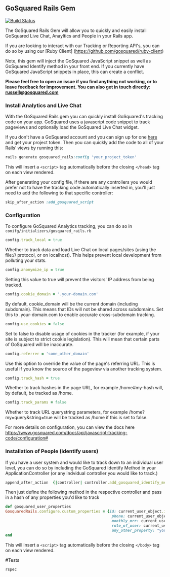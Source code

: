 ## GoSquared Rails Gem

[![Build Status](https://travis-ci.org/gosquared/gosquared-rails.svg?branch=master)](https://travis-ci.org/gosquared/gosquared-rails)

The GoSquared Rails Gem will allow you to quickly and easily install GoSquared Live Chat, Anayltics and People in your Rails app.

If you are looking to interact with our Tracking or Reporting API's, you can do so by using our [Ruby Client]
(https://github.com/gosquared/ruby-client)

Note, this gem will inject the GoSquared JavaScript snippet as well as GoSquared Identify method in your front end. If you currently have GoSquared JavaScript snippets in place, this can create a conflict.

**Please feel free to open an issue if you find anything not working, or to leave feedback for improvement. You can also get in touch directly: russell@gosquared.com**

### Install Analytics and Live Chat

With the GoSquared Rails gem you can quickly install GoSquared's tracking code on your app. GoSquared uses a javascript code snippet to track pageviews and optionally load the GoSquared Live Chat widget.

If you don't have a GoSquared account and you can sign up for one [here](https://www.gosquared.com/join/) and get your project token. Then you can quickly add the code to all of your Rails’ views by running this:

```ruby
rails generate gosquared_rails:config 'your_project_token'
```

This will insert a `<script>` tag automatically before the closing `</head>` tag on each view rendered.

After generating your config file, if there are any controllers you would prefer not to have the tracking code automatically inserted in, you'll just need to add the following to that specific controller:

```ruby
skip_after_action :add_gosquared_script
```

### Configuration

To configure GoSquared Analytics tracking, you can do so in ```conifg/initializers/gosquared_rails.rb```

```ruby
config.track_local = true
```
Whether to track data and load Live Chat on local pages/sites (using the file:// protocol, or on localhost). This helps prevent local development from polluting your stats.

```ruby
config.anonymize_ip = true
```
Setting this value to true will prevent the visitors' IP address from being tracked.

```ruby
config.cookie_domain = '.your-domain.com'
```
By default, cookie_domain will be the current domain (including subdomain). This means that IDs will not be shared across subdomains. Set this to .your-domain.com to enable accurate cross-subdomain tracking.

```ruby
config.use_cookies = false
```
Set to false to disable usage of cookies in the tracker (for example, if your site is subject to strict cookie legislation). This will mean that certain parts of GoSquared will be inaccurate.

```ruby
config.referrer = 'some_other_domain'
```
Use this option to override the value of the page's referring URL. This is useful if you know the source of the pageview via another tracking system.

```ruby
config.track_hash = true
```
Whether to track hashes in the page URL, for example /home#my-hash will, by default, be tracked as /home.

```ruby
config.track_params = false
```
Whether to track URL querystring parameters, for example /home?my=query&string=true will be tracked as /home if this is set to false.

For more details on configuration, you can view the docs here https://www.gosquared.com/docs/api/javascript-tracking-code/configuration#

### Installation of People (identify users)

If you have a user system and would like to track down to an individual user level, you can do so by including the GoSquared Identify Method in your ApplicationController (or any indvidual controller you would like to track.)

```ruby
append_after_action  {|controller| controller.add_gosquared_identify_method your_current_user_object }
```

Then just define the following method in the respective controller and pass in a hash of any properties you'd like to track

```ruby
def gosquared_user_properties
GosquaredRails.configure.custom_properties = {id: current_user_object.id, email: current_user_object.email,
                                               phone: current_user_object.phone_number,
                                               monthly_mrr: current_user_object.mrr,
                                               role_of_user: current_user_object.role
                                               any_other_property: "you'd like to track"}
end
```

This will insert a `<script>` tag automatically before the closing `</body>` tag on each view rendered.


#Tests

```ruby
rspec
```
